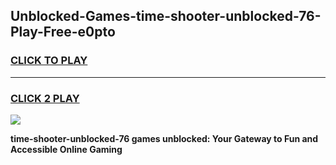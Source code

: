 
## Unblocked-Games-time-shooter-unblocked-76-Play-Free-e0pto
<h3>
<a href="https://premium76.site?title=time-shooter-unblocked-76&ref=19M">CLICK TO PLAY</a></h3>
<hr>

<h3>
<a href="https://premium76.site?title=time-shooter-unblocked-76&ref=19M">CLICK 2 PLAY</a>
  
</h3>

<a href="https://premium76.site?title=time-shooter-unblocked-76&ref=19M"><img src="https://clearcache.store/games.png"></a>


**time-shooter-unblocked-76 games unblocked: Your Gateway to Fun and Accessible Online Gaming**
